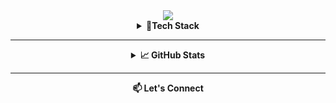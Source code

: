 
<div align="center">
  <img src="https://capsule-render.vercel.app/api?type=waving&color=auto&height=300&section=header&text=Irene%20Kang&fontSize=90&animation=fadeIn&desc=Software%20Engineer%20🐒&descAlignY=70&descAlign=62">

<details>
<summary><strong>🔧Tech Stack</strong></summary>

---
Some of the technologies I've worked with and ***am currently learning*** include:

<div align="center">

#### Languages & Tools
![Python](https://img.shields.io/badge/-Python-3776AB?style=flat-square&logo=python&logoColor=white)
![C](https://img.shields.io/badge/-C-A8B9CC?style=flat-square&logo=c&logoColor=white)
![Haskell](https://img.shields.io/badge/-Haskell-5D4F85?style=flat-square&logo=haskell&logoColor=white)
![SQL](https://img.shields.io/badge/-SQL-4479A1?style=flat-square&logo=postgresql&logoColor=white)
![TypeScript](https://img.shields.io/badge/-TypeScript-3178C6?style=flat-square&logo=typescript&logoColor=white)
![JavaScript](https://img.shields.io/badge/-JavaScript-F7DF1E?style=flat-square&logo=javascript&logoColor=black)
![GoLang](https://img.shields.io/badge/-Go-00ADD8?style=flat-square&logo=go&logoColor=white)

#### Frameworks & Libraries
![React](https://img.shields.io/badge/-React-61DAFB?style=flat-square&logo=react&logoColor=black)
![Django](https://img.shields.io/badge/-Django-092E20?style=flat-square&logo=django&logoColor=white)
![FastAPI](https://img.shields.io/badge/-FastAPI-009688?style=flat-square&logo=fastapi&logoColor=white)
![TailwindCSS](https://img.shields.io/badge/-TailwindCSS-38B2AC?style=flat-square&logo=tailwind-css&logoColor=white)

#### Developer Tools
![Git](https://img.shields.io/badge/-Git-F05032?style=flat-square&logo=git&logoColor=white)
![GitHub](https://img.shields.io/badge/-GitHub-181717?style=flat-square&logo=github&logoColor=white)
![Docker](https://img.shields.io/badge/-Docker-2496ED?style=flat-square&logo=docker&logoColor=white)
![Jira](https://img.shields.io/badge/-Jira-0052CC?style=flat-square&logo=jira&logoColor=white)
![Asana](https://img.shields.io/badge/-Asana-273849?style=flat-square&logo=asana&logoColor=white)
![Figma](https://img.shields.io/badge/-Figma-F24E1E?style=flat-square&logo=figma&logoColor=white)

and more!

I'm always looking to learn new technologies and tools. If you have any recommendations, please feel free to reach out to me!

</div>
</details>

---

<details>
<summary><strong>📈 GitHub Stats</strong></summary>

![Your GitHub stats](https://github-readme-stats.vercel.app/api?username=kangwork&show_icons=true&theme=radical)
</details>


---
<a href="mailto:irene.kang@mail.utoronto.ca" style="text-decoration: none;"><strong>📫 Let's Connect</strong></a>

<!-- - [LinkedIn]
- [Email](mailto:irene.kang@mail.utoronto.ca) 
- [Portfolio] -->

</div>
